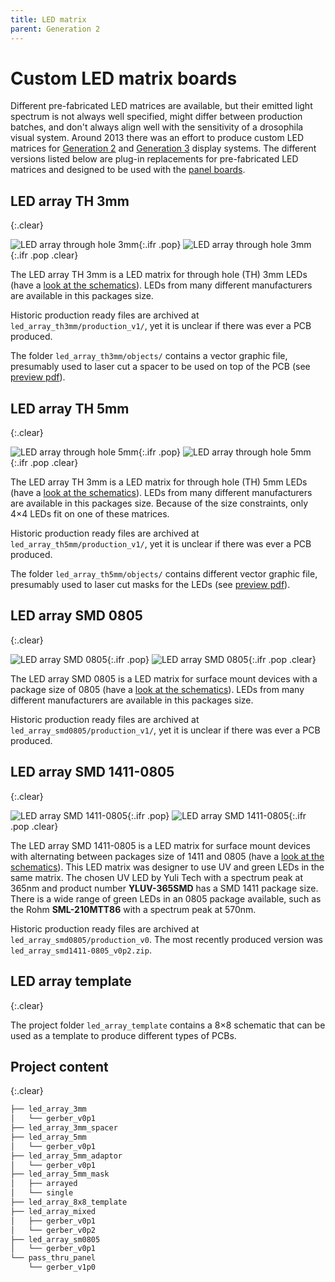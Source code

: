 ```yaml
---
title: LED matrix
parent: Generation 2
---
```


# Custom LED matrix boards

Different pre-fabricated LED matrices are available, but their emitted light spectrum is not always well specified, might differ between production batches, and don't always align well with the sensitivity of a drosophila visual system. Around 2013 there was an effort to produce custom LED matrices for [Generation 2]({{site.baseurl}}/Generation%202/Arenas/docs/g2_system.html) and [Generation 3]({{site.baseurl}}/Generation%203/) display systems. The different versions listed below are plug-in replacements for pre-fabricated LED matrices and designed to be used with the [panel boards]({{site.baseurl}}/Generation%202/Panels/docs/).

## LED array TH 3mm
{:.clear}

![LED array through hole 3mm](assets/led_array_th3mm_front.png){:.ifr .pop}
![LED array through hole 3mm](assets/led_array_th3mm_back.png){:.ifr .pop .clear}

The LED array TH 3mm is a LED matrix for through hole (TH) 3mm LEDs (have a [look at the schematics](assets/led_array_th3mm_schematic.pdf)). LEDs from many different manufacturers are available in this packages size.

Historic production ready files are archived at `led_array_th3mm/production_v1/`, yet it is unclear if there was ever a PCB produced.

The folder `led_array_th3mm/objects/` contains a vector graphic file, presumably used to laser cut a spacer to be used on top of the PCB (see [preview pdf](assets/led_array_th3mm_spacer.pdf)).

## LED array TH 5mm
{:.clear}

![LED array through hole 5mm](assets/led_array_th5mm_front.png){:.ifr .pop}
![LED array through hole 5mm](assets/led_array_th5mm_back.png){:.ifr .pop .clear}

The LED array TH 3mm is a LED matrix for through hole (TH) 5mm LEDs (have a [look at the schematics](assets/led_array_th5mm_schematic.pdf)). LEDs from many different manufacturers are available in this packages size. Because of the size constraints, only 4×4 LEDs fit on one of these matrices.

Historic production ready files are archived at `led_array_th5mm/production_v1/`, yet it is unclear if there was ever a PCB produced.

The folder `led_array_th5mm/objects/` contains different vector graphic file, presumably used to laser cut masks for the LEDs (see [preview pdf](assets/mask_inner_5mm.pdf)).

## LED array SMD 0805
{:.clear}

![LED array SMD 0805](assets/led_array_smd0805_front.png){:.ifr .pop}
![LED array SMD 0805](assets/led_array_smd0805_back.png){:.ifr .pop .clear}

The LED array SMD 0805 is a LED matrix for surface mount devices with a package size of 0805 (have a [look at the schematics](assets/led_array_smd0805_schematic.pdf)). LEDs from many different manufacturers are available in this packages size.

Historic production ready files are archived at `led_array_smd0805/production_v1/`, yet it is unclear if there was ever a PCB produced.

## LED array SMD 1411-0805
{:.clear}

![LED array SMD 1411-0805](assets/led_array_smd1411-0805_front.png){:.ifr .pop}
![LED array SMD 1411-0805](assets/led_array_smd1411-0805_back.png){:.ifr .pop .clear}

The LED array SMD 1411-0805 is a LED matrix for surface mount devices with alternating between packages size of 1411 and 0805 (have a [look at the schematics](assets/led_array_smd1411-0805_schematic.pdf)). This LED matrix was designer to use UV and green LEDs in the same matrix. The chosen UV LED by Yuli Tech with a spectrum peak at 365nm and product number __YLUV-365SMD__ has a SMD 1411 package size. There is a wide range of green LEDs in an 0805 package available, such as the Rohm __SML-210MTT86__ with a spectrum peak at 570nm.

Historic production ready files are archived at `led_array_smd0805/production_v0`. The most recently produced version was `led_array_smd1411-0805_v0p2.zip`.

## LED array template
{:.clear}

The project folder `led_array_template` contains a 8×8 schematic that can be used as a template to produce different types of PCBs.

## Project content
{:.clear}

```sh
├── led_array_3mm
│   └── gerber_v0p1
├── led_array_3mm_spacer
├── led_array_5mm
│   └── gerber_v0p1
├── led_array_5mm_adaptor
│   └── gerber_v0p1
├── led_array_5mm_mask
│   ├── arrayed
│   └── single
├── led_array_8x8_template
├── led_array_mixed
│   ├── gerber_v0p1
│   └── gerber_v0p2
├── led_array_sm0805
│   └── gerber_v0p1
└── pass_thru_panel
    └── gerber_v1p0
```

